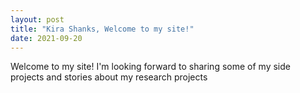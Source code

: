 ```yaml
---
layout: post
title: "Kira Shanks, Welcome to my site!"
date: 2021-09-20
---
```


Welcome to my site! I'm looking forward to sharing some of my side projects and stories about my research projects
